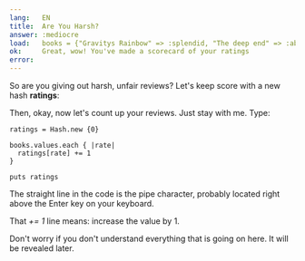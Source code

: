 ```yaml
---
lang:   EN
title:  Are You Harsh?
answer: :mediocre
load:   books = {"Gravitys Rainbow" => :splendid, "The deep end" => :abysmal, "Living colors" => :mediocre, "Bumblebees" => :mediocre}
ok:     Great, wow! You've made a scorecard of your ratings
error:  
---
```


So are you giving out harsh, unfair reviews? Let's keep score with a new hash __ratings__:

Then, okay, now let's count up your reviews. Just stay with me. Type:

    ratings = Hash.new {0}
    
    books.values.each { |rate|
      ratings[rate] += 1
    }
    
    puts ratings

The straight line in the code is the pipe character, probably located right above the Enter key
on your keyboard.

That _+= 1_ line means: increase the value by 1.

Don't worry if you don't understand everything that is going on here. It will be revealed later.
